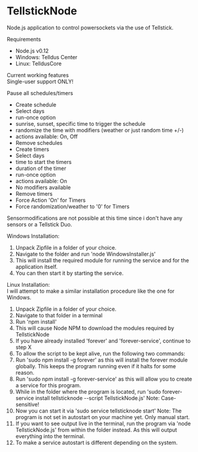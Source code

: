 # TellstickNode
Node.js application to control powersockets via the use of Tellstick.


Requirements
- Node.js v0.12
- Windows: Telldus Center
- Linux: TelldusCore

Current working features  
Single-user support ONLY!

Pause all schedules/timers

- Create schedule
 - Select days
 - run-once option
 - sunrise, sunset, specific time to trigger the schedule
 - randomize the time with modifiers (weather or just random time +/-)
 - actions available: On, Off
- Remove schedules
- Create timers
 - Select days
 - time to start the timers
 - duration of the timer
 - run-once option
 - actions available: On
 - No modifiers available
- Remove timers
- Force Action 'On' for Timers
- Force randomization/weather to '0' for Timers

Sensormodifications are not possible at this time since i don't have any sensors or a Tellstick Duo.

Windows Installation:

1. Unpack Zipfile in a folder of your choice.
2. Navigate to the folder and run 'node WindowsInstaller.js'  
3. This will install the required module for running the service and for the application itself.
4. You can then start it by starting the service.

Linux Installation:  
I will attempt to make a similar installation procedure like the one for Windows.  

1. Unpack Zipfile in a folder of your choice.
2. Navigate to that folder in a terminal
3. Run 'npm install'
4. This will cause Node NPM to download the modules required by TellstickNode
5. If you have already installed 'forever' and 'forever-service', continue to step X
6. To allow the script to be kept alive, run the following two commands:
7. Run 'sudo npm install -g forever' as this will install the forever module globally. This keeps the program running even if it halts for some reason.
8. Run 'sudo npm install -g forever-service' as this will allow you to create a service for this program.
9. While in the folder where the program is located, run 'sudo forever-service install tellsticknode --script TellstickNode.js' Note: Case-sensitive!
10. Now you can start it via 'sudo service tellsticknode start' Note: The program is not set in autostart on your machine yet. Only manual start.
11. If you want to see output live in the terminal, run the program via 'node TellstickNode.js' from within the folder instead. As this will output everything into the terminal.
12. To make a service autostart is different depending on the system.
